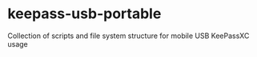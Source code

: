 # keepass-usb-portable
Collection of scripts and file system structure for mobile USB KeePassXC usage

